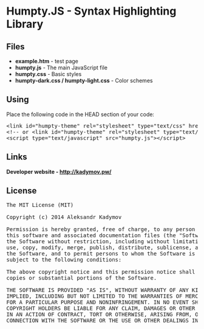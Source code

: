 Humpty.JS - Syntax Highlighting Library
======================================

Files
-----
* **example.htm** - test page
* **humpty.js** - The main JavaScript file
* **humpty.css** - Basic styles
* **humpty-dark.css / humpty-light.css** - Color schemes

Using
-----
Place the following code in the HEAD section of your code:
<pre>
&lt;link id="humpty-theme" rel="stylesheet" type="text/css" href="humpty-light.css" /&gt;
&lt;!-- or &lt;link id="humpty-theme" rel="stylesheet" type="text/css" href="humpty-dark.css" /&gt; --&gt;
&lt;script type="text/javascript" src="humpty.js"&gt;&lt;/script&gt;</pre>


Links
----
**Developer website - http://kadymov.pw/**

License
-------
<pre>
The MIT License (MIT)

Copyright (c) 2014 Aleksandr Kadymov

Permission is hereby granted, free of charge, to any person obtaining a copy of
this software and associated documentation files (the "Software"), to deal in
the Software without restriction, including without limitation the rights to
use, copy, modify, merge, publish, distribute, sublicense, and/or sell copies of
the Software, and to permit persons to whom the Software is furnished to do so,
subject to the following conditions:

The above copyright notice and this permission notice shall be included in all
copies or substantial portions of the Software.

THE SOFTWARE IS PROVIDED "AS IS", WITHOUT WARRANTY OF ANY KIND, EXPRESS OR
IMPLIED, INCLUDING BUT NOT LIMITED TO THE WARRANTIES OF MERCHANTABILITY, FITNESS
FOR A PARTICULAR PURPOSE AND NONINFRINGEMENT. IN NO EVENT SHALL THE AUTHORS OR
COPYRIGHT HOLDERS BE LIABLE FOR ANY CLAIM, DAMAGES OR OTHER LIABILITY, WHETHER
IN AN ACTION OF CONTRACT, TORT OR OTHERWISE, ARISING FROM, OUT OF OR IN
CONNECTION WITH THE SOFTWARE OR THE USE OR OTHER DEALINGS IN THE SOFTWARE.</pre>
